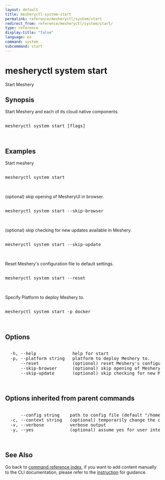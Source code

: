 ```yaml
---
layout: default
title: mesheryctl-system-start
permalink: reference/mesheryctl/system/start
redirect_from: reference/mesheryctl/system/start/
type: reference
display-title: "false"
language: en
command: system
subcommand: start
---
```


# mesheryctl system start

Start Meshery

## Synopsis

Start Meshery and each of its cloud native components.

<pre class='codeblock-pre'>
<div class='codeblock'>
mesheryctl system start [flags]

</div>
</pre> 

## Examples

Start meshery
<pre class='codeblock-pre'>
<div class='codeblock'>
mesheryctl system start

</div>
</pre> 

(optional) skip opening of MesheryUI in browser.
<pre class='codeblock-pre'>
<div class='codeblock'>
mesheryctl system start --skip-browser

</div>
</pre> 

(optional) skip checking for new updates available in Meshery.
<pre class='codeblock-pre'>
<div class='codeblock'>
mesheryctl system start --skip-update

</div>
</pre> 

Reset Meshery's configuration file to default settings.
<pre class='codeblock-pre'>
<div class='codeblock'>
mesheryctl system start --reset

</div>
</pre> 

Specify Platform to deploy Meshery to.
<pre class='codeblock-pre'>
<div class='codeblock'>
mesheryctl system start -p docker

</div>
</pre> 

## Options

<pre class='codeblock-pre'>
<div class='codeblock'>
  -h, --help              help for start
  -p, --platform string   platform to deploy Meshery to.
      --reset             (optional) reset Meshery's configuration file to default settings.
      --skip-browser      (optional) skip opening of MesheryUI in browser.
      --skip-update       (optional) skip checking for new Meshery's container images.

</div>
</pre>

## Options inherited from parent commands

<pre class='codeblock-pre'>
<div class='codeblock'>
      --config string    path to config file (default "/home/runner/.meshery/config.yaml")
  -c, --context string   (optional) temporarily change the current context.
  -v, --verbose          verbose output
  -y, --yes              (optional) assume yes for user interactive prompts.

</div>
</pre>

## See Also

Go back to [command reference index](/reference/mesheryctl/), if you want to add content manually to the CLI documentation, please refer to the [instruction](/project/contributing/contributing-cli#preserving-manually-added-documentation) for guidance.
